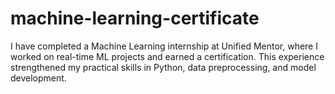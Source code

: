# machine-learning-certificate
I have completed a Machine Learning internship at Unified Mentor, where I worked on real-time ML projects and earned a certification. This experience strengthened my practical skills in Python, data preprocessing, and model development.

